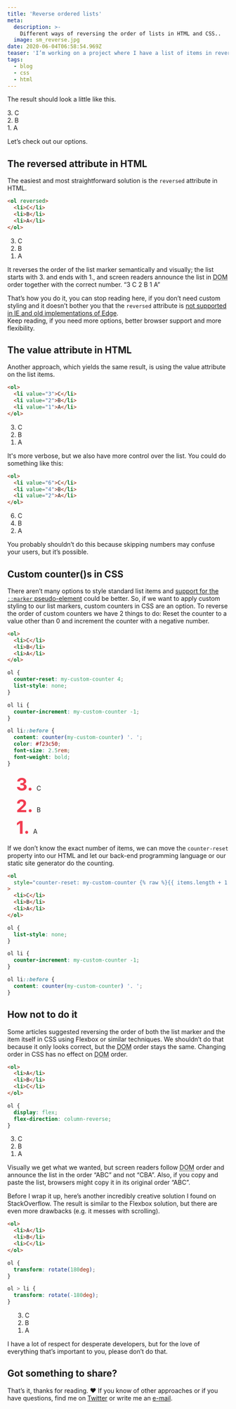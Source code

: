 ```yaml
---
title: 'Reverse ordered lists'
meta:
  description: >-
    Different ways of reversing the order of lists in HTML and CSS..
  image: sm_reverse.jpg
date: 2020-06-04T06:58:54.969Z
teaser: 'I’m working on a project where I have a list of items in reverse order. The list starts with the latest item and ends with the oldest. I wanted to express that both semantically and visually. I did some research and found interesting solutions, some of them good, others not so much.'
tags:
  - blog
  - css
  - html
---
```


The result should look a little like this.

3\. C  
2\. B  
1\. A

Let’s check out our options.

## The reversed attribute in HTML

The easiest and most straightforward solution is the `reversed` attribute in HTML.

```html
<ol reversed>
  <li>C</li>
  <li>B</li>
  <li>A</li>
</ol>
```

<style>
  .article-list {
    list-style-type: decimal;
  }

  .article-list li {
    margin-bottom: 0;
  }
</style>

<ol reversed class="article-list">
  <li>C</li>
  <li>B</li>
  <li>A</li>
</ol>

It reverses the order of the list marker semantically and visually; the list starts with 3. and ends with 1., and screen readers announce the list in <abbr title="Document Object Model">DOM</abbr> order together with the correct number. “3 C 2 B 1 A”

That’s how you do it, you can stop reading here, if you don’t need custom styling and it doesn’t bother you that the `reversed` attribute is [not supported in IE and old implementations of Edge](https://caniuse.com/#feat=ol-reversed).  
Keep reading, if you need more options, better browser support and more flexibility.

## The value attribute in HTML

Another approach, which yields the same result, is using the value attribute on the list items.

```html
<ol>
  <li value="3">C</li>
  <li value="2">B</li>
  <li value="1">A</li>
</ol>
```

<ol class="article-list">
  <li value="3">C</li>
  <li value="2">B</li>
  <li value="1">A</li>
</ol>

It's more verbose, but we also have more control over the list. You could do something like this:

```html
<ol>
  <li value="6">C</li>
  <li value="4">B</li>
  <li value="2">A</li>
</ol>
```

<ol class="article-list">
  <li value="6">C</li>
  <li value="4">B</li>
  <li value="2">A</li>
</ol>

You probably shouldn’t do this because skipping numbers may confuse your users, but it’s possible.

## Custom counter()s in CSS

There aren’t many options to style standard list items and [support for the `::marker` pseudo-element](https://caniuse.com/#feat=css-marker-pseudo) could be better. So, if we want to apply custom styling to our list markers, custom counters in CSS are an option.
To reverse the order of custom counters we have 2 things to do: Reset the counter to a value other than 0 and increment the counter with a negative number.

```html
<ol>
  <li>C</li>
  <li>B</li>
  <li>A</li>
</ol>
```

```css
ol {
  counter-reset: my-custom-counter 4;
  list-style: none;
}

ol li {
  counter-increment: my-custom-counter -1;
}

ol li::before {
  content: counter(my-custom-counter) '. ';
  color: #f23c50;
  font-size: 2.5rem;
  font-weight: bold;
}
```

<style>
.article-list-custom {
  counter-reset: my-custom-counter 4;
  padding-left: 20px;
  list-style: none;
}

.article-list-custom li {
  counter-increment: my-custom-counter -1;
}

.article-list-custom li::before {
  content: counter(my-custom-counter) ". ";
  color: #f23c50;
  font-size: 2.5rem;
  font-weight: bold;
}
</style>

<ol class="article-list article-list-custom">
  <li value="6">C</li>
  <li value="4">B</li>
  <li value="2">A</li>
</ol>

If we don’t know the exact number of items, we can move the `counter-reset` property into our HTML and let our back-end programming language or our static site generator do the counting.

```html
<ol
  style="counter-reset: my-custom-counter {% raw %}{{ items.length + 1 }}{% endraw %}"
>
  <li>C</li>
  <li>B</li>
  <li>A</li>
</ol>
```

```css
ol {
  list-style: none;
}

ol li {
  counter-increment: my-custom-counter -1;
}

ol li::before {
  content: counter(my-custom-counter) '. ';
}
```

## How not to do it

Some articles suggested reversing the order of both the list marker and the item itself in CSS using Flexbox or similar techniques. We shouldn’t do that because it only looks correct, but the <abbr title="Document Object Model">DOM</abbr> order stays the same. Changing order in CSS has no effect on <abbr title="Document Object Model">DOM</abbr> order.

```html
<ol>
  <li>A</li>
  <li>B</li>
  <li>C</li>
</ol>
```

```css
ol {
  display: flex;
  flex-direction: column-reverse;
}
```

<style>
  .article-list-flexbox {
    display: flex;
    flex-direction: column-reverse;
  }
</style>

<ol class="article-list article-list-flexbox">
  <li>A</li>
  <li>B</li>
  <li>C</li>
</ol>

Visually we get what we wanted, but screen readers follow <abbr title="Document Object Model">DOM</abbr> order and announce the list in the order “ABC” and not “CBA”. Also, if you copy and paste the list, browsers might copy it in its original order “ABC”.

Before I wrap it up, here’s another incredibly creative solution I found on StackOverflow. The result is similar to the Flexbox solution, but there are even more drawbacks (e.g. it messes with scrolling).

```html
<ol>
  <li>A</li>
  <li>B</li>
  <li>C</li>
</ol>
```

```css
ol {
  transform: rotate(180deg);
}

ol > li {
  transform: rotate(-180deg);
}
```

<style>
  .article-list-transform {
    transform: rotate(180deg);
    padding: 0 40px 0 0;
  }

  .article-list-transform > li {
    transform: rotate(-180deg);
}
</style>

<ol class="article-list article-list-transform">
  <li>A</li>
  <li>B</li>
  <li>C</li>
</ol>

I have a lot of respect for desperate developers, but for the love of everything that’s important to you, please don’t do that.

## Got something to share?

That’s it, thanks for reading. ❤️ If you know of other approaches or if you have questions, find me on [Twitter](https://twitter.com/mmatuzo) or write me an [e-mail](mailto:manuel@matuzo.at).
